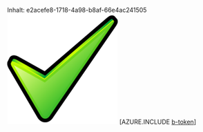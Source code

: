 Inhalt: e2acefe8-1718-4a98-b8af-66e4ac241505![Bild](81e5485e-1175-4114-bd4a-165338ad9a72.png)
[AZURE.INCLUDE [b-token](c2753b7d-1605-4367-a713-feeac03bc8f6.md)]
